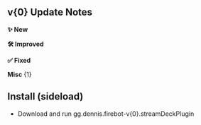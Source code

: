 ## v{0} Update Notes

**✨ New**

**🛠️ Improved**

**✅ Fixed**

**Misc**
{1}

## Install (sideload)
- Download and run gg.dennis.firebot-v{0}.streamDeckPlugin
